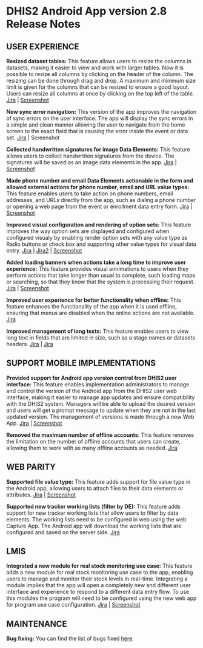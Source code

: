 # DHIS2 Android App version 2.8 Release Notes

## USER EXPERIENCE

**Resized dataset tables:** This feature allows users to resize the columns in datasets, making it easier to view and work with larger tables. Now it is possible to resize all columns by clicking on the header of the column. The resizing can be done through drag and drop. A maximum and minimum size limit is given for the columns that can be resized to ensure a good layout. Users can resize all columns at once by clicking on the top left of the table. [Jira](https://dhis2.atlassian.net/browse/ANDROAPP-5153) | [Screenshot](https://s3.eu-west-1.amazonaws.com/content.dhis2.org/dhis2-android/release+notes+2.8/release+feature+cards/Android-2-8-Resizing-tables.png)

**New sync error navigation:** This version of the app improves the navigation of sync errors on the user interface. The app will display the sync errors in a simple and clean manner allowing the user to navigate from the home screen to the exact field that is causing the error inside the event or data set. [Jira](https://dhis2.atlassian.net/browse/ANDROAPP-5088) | Screenshot

**Collected handwritten signatures for image Data Elements:** This feature allows users to collect handwritten signatures from the device. The signatures will be saved as an image data elements in the app. [Jira](https://dhis2.atlassian.net/browse/ANDROAPP-4986) | [Screenshot](https://s3.eu-west-1.amazonaws.com/content.dhis2.org/dhis2-android/release+notes+2.8/release+feature+cards/Android-2-8-Handwritten-signatures.png)

**Made phone number and email Data Elements actionable in the form and allowed external actions for phone number, email and URL value types:** This feature enables users to take action on phone numbers, email addresses, and URLs directly from the app, such as dialing a phone number or opening a web page from the event or enrollment data entry form. [Jira](https://dhis2.atlassian.net/browse/ANDROAPP-4291) | [Screenshot](https://s3.eu-west-1.amazonaws.com/content.dhis2.org/dhis2-android/release+notes+2.8/release+feature+cards/Android-2-8-Action-buttons.png)

**Improved visual configuration and rendering of option sets:** This feature improves the way option sets are displayed and configured when configured visualy by enabling render option sets with any value type as Radio buttons or check box and supporting other value types for visual data entry. [Jira](https://dhis2.atlassian.net/browse/ANDROAPP-4623) | [Jira2](https://dhis2.atlassian.net/browse/ANDROAPP-3370) | [Screenshot](https://s3.eu-west-1.amazonaws.com/content.dhis2.org/dhis2-android/release+notes+2.8/release+feature+cards/Android-2-8-Rendering-options-configuration.png)

**Added loading banners when actions take a long time to improve user experience:** This feature provides visual annimations to users when they perform actions that take longer than usual to complete, such loading maps or searching, so that they know that the system is processing their request. [Jira](https://dhis2.atlassian.net/browse/ANDROAPP-5012) | [Screenshot](https://s3.eu-west-1.amazonaws.com/content.dhis2.org/dhis2-android/release+notes+2.8/release+feature+cards/Android-2-8-Loading-banners.png)

**Improved user experience for better functionality when offline:** This feature enhances the functionality of the app when it is used offline, ensuring that menus are disabled when the online actions are not available. [Jira](https://dhis2.atlassian.net/browse/ANDROAPP-5032)

**Improved management of long texts:** This feature enables users to view long text in fields that are limited in size, such as a stage names or datasets headers. [Jira](https://dhis2.atlassian.net/browse/ANDROAPP-5080) | [Jira](https://dhis2.atlassian.net/browse/ANDROAPP-5080)


## SUPPORT MOBILE IMPLEMENTATIONS

**Provided support for Android app version control from DHIS2 user interface:** This feature enables implementation administrators to manage and control the version of the Android app from the DHIS2 user web interface, making it easier to manage app updates and ensure compatibility with the DHIS2 system. Managers will be able to upload the desired version and users will get a prompt message to update when they are not in the last updated version. The management of versions is made through a new Web App.  [Jira](https://dhis2.atlassian.net/browse/ANDROAPP-3288) | [Screenshot](https://s3.eu-west-1.amazonaws.com/content.dhis2.org/dhis2-android/release+notes+2.8/release+feature+cards/Android-2-8-APK-Version.png)

**Removed the maximum number of offline accounts**: This feature removes the limitation on the number of offline accounts that users can create, allowing them to work with as many offline accounts as needed. [Jira](https://dhis2.atlassian.net/browse/ANDROAPP-5011)

## WEB PARITY

**Supported file value type:** This feature adds support for file value type in the Android app, allowing users to attach files to their data elements or attributes. [Jira](https://dhis2.atlassian.net/browse/ANDROAPP-1992) | [Screenshot](https://s3.eu-west-1.amazonaws.com/content.dhis2.org/dhis2-android/release+notes+2.8/release+feature+cards/Android-2-8-File-value-type.png)

**Supported new tracker working lists (filter by DE):** This feature adds support for new tracker working lists that allow users to filter by data elements. The working lists need to be configured in web using the web Capture App. The Android app will download the working lists that are configured and saved on the server side. [Jira](https://dhis2.atlassian.net/browse/ANDROAPP-740)

## LMIS

**Integrated a new module for real stock monitoring use case:** This feature adds a new module for real stock monitoring use case to the app, enabling users to manage and monitor their stock levels in real-time. Integrating a module implies that the app will open a completely new and different user interface and experience to respond to a different data entry flow. To use this modules the program will need to be configured using the new web app for program use case configuration. [Jira](https://dhis2.atlassian.net/browse/ANDROAPP-4498) | [Screenshot](https://s3.eu-west-1.amazonaws.com/content.dhis2.org/dhis2-android/release+notes+2.8/release+feature+cards/Android-2-8-stock-management-tool.png)

## MAINTENANCE

**Bug fixing:** You can find the list of bugs fixed [here](https://dhis2.atlassian.net/issues/?filter=10402).


